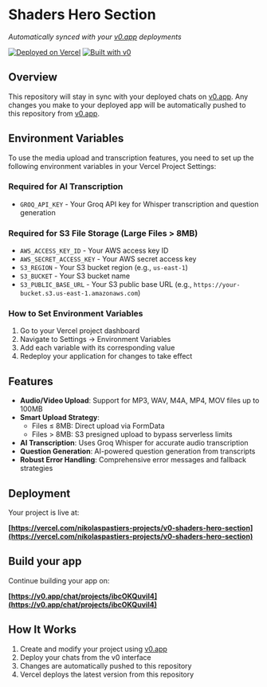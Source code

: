 # Shaders Hero Section

*Automatically synced with your [v0.app](https://v0.app) deployments*

[![Deployed on Vercel](https://img.shields.io/badge/Deployed%20on-Vercel-black?style=for-the-badge&logo=vercel)](https://vercel.com/nikolaspastiers-projects/v0-shaders-hero-section)
[![Built with v0](https://img.shields.io/badge/Built%20with-v0.app-black?style=for-the-badge)](https://v0.app/chat/projects/ibcOKQuvil4)

## Overview

This repository will stay in sync with your deployed chats on [v0.app](https://v0.app).
Any changes you make to your deployed app will be automatically pushed to this repository from [v0.app](https://v0.app).

## Environment Variables

To use the media upload and transcription features, you need to set up the following environment variables in your Vercel Project Settings:

### Required for AI Transcription
- `GROQ_API_KEY` - Your Groq API key for Whisper transcription and question generation

### Required for S3 File Storage (Large Files > 8MB)
- `AWS_ACCESS_KEY_ID` - Your AWS access key ID
- `AWS_SECRET_ACCESS_KEY` - Your AWS secret access key  
- `S3_REGION` - Your S3 bucket region (e.g., `us-east-1`)
- `S3_BUCKET` - Your S3 bucket name
- `S3_PUBLIC_BASE_URL` - Your S3 public base URL (e.g., `https://your-bucket.s3.us-east-1.amazonaws.com`)

### How to Set Environment Variables
1. Go to your Vercel project dashboard
2. Navigate to Settings → Environment Variables
3. Add each variable with its corresponding value
4. Redeploy your application for changes to take effect

## Features

- **Audio/Video Upload**: Support for MP3, WAV, M4A, MP4, MOV files up to 100MB
- **Smart Upload Strategy**: 
  - Files ≤ 8MB: Direct upload via FormData
  - Files > 8MB: S3 presigned upload to bypass serverless limits
- **AI Transcription**: Uses Groq Whisper for accurate audio transcription
- **Question Generation**: AI-powered question generation from transcripts
- **Robust Error Handling**: Comprehensive error messages and fallback strategies

## Deployment

Your project is live at:

**[https://vercel.com/nikolaspastiers-projects/v0-shaders-hero-section](https://vercel.com/nikolaspastiers-projects/v0-shaders-hero-section)**

## Build your app

Continue building your app on:

**[https://v0.app/chat/projects/ibcOKQuvil4](https://v0.app/chat/projects/ibcOKQuvil4)**

## How It Works

1. Create and modify your project using [v0.app](https://v0.app)
2. Deploy your chats from the v0 interface
3. Changes are automatically pushed to this repository
4. Vercel deploys the latest version from this repository
